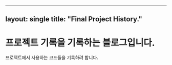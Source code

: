 ----
layout: single
title: "Final Project History."
----

# 프로젝트 기록을 기록하는 블로그입니다.

프로젝트에서 사용하는 코드들을 기록하려 합니다.
